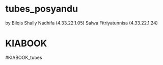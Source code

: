 # tubes_posyandu

by Bilqis Shally Nadhifa (4.33.22.1.05) Salwa Fitriyatunnisa (4.33.22.1.24)
# KIABOOK
#KIABOOK_tubes
